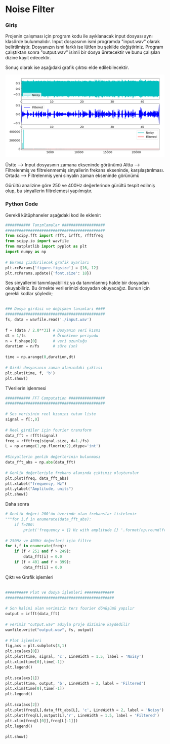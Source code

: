 # Noise Filter

### Giriş
Projenin çalışması için program kodu ile ayıklanacak input dosyası aynı klasörde bulunmalıdır. Input dosyasının ismi programda "input.wav" olarak belirtilmiştir. Dosyanızın ismi farklı ise lütfen bu şekilde değiştiriniz. Program çalıştıktan sonra "output.wav" isimli bir dosya üretecektir ve bunu çalışılan dizine kayıt edecektir.

Sonuç olarak ise aşağıdaki grafik çıktısı elde edilebilecektir.

![Noise-Filter for 250 and 400Hz](./noise_filter.png "Noise-Filter")

Üstte --> Input dosyasının zamana ekseninde görünümü
Altta --> Filtrelenmiş ve filtrelenmemiş sinyallerin frekans ekseninde, karşılaştırılması.
Ortada --> Filtrelenmiş yeni sinyalin zaman ekseninde görünümü

Gürültü analizine göre 250 ve 400Hz değerlerinde gürültü tespit edilmiş olup, bu sinyallerin filtrelemesi yapılmıştır.

### Python Code
Gerekli kütüphaneler aşağıdaki kod ile eklenir:
```python
########### Tanımlamalar ###################
############################################
from scipy.fft import rfft, irfft, rfftfreq
from scipy.io import wavfile
from matplotlib import pyplot as plt
import numpy as np

# Ekrana çizdirilecek grafik ayarları
plt.rcParams['figure.figsize'] = [16, 12]
plt.rcParams.update({'font.size': 18})

```

Ses sinyallerini tanımlayabiliriz ya da tanımlanmış halde bir dosyadan okuyabiliriz. Bu örnekte verilerimizi dosyadan okuyacağız. Bunun için gerekli kodlar şöyledir; 
```python

### Dosya girdisi ve değişken tanımları ####
############################################
fs, data = wavfile.read('./input.wav')

f = (data / 2.0**31) # Dosyanın veri kısmı
dt = 1/fs            # Örnekleme periyodu
n = f.shape[0]       # veri uzunluğu
duration = n/fs      # süre (sn)

time = np.arange(0,duration,dt)

# Girdi dosyasının zaman alanındaki çıktısı
plt.plot(time, f, 'b')
plt.show()

```

TVerilerin işlenmesi

```python
########### FFT Computation ################
############################################

# Ses verisinin reel kısmını tutan liste
signal = f[:,0] 

# Reel girdiler için fourier transform
data_fft = rfft(signal)
freq = rfftfreq(signal.size, d=1./fs)
L = np.arange(1,np.floor(n/2),dtype='int')

#Sinyallerin genlik değerlerinin bulunması
data_fft_abs = np.abs(data_fft)

# Genlik değerleriyle frekans alanında çıktımız oluşturulur
plt.plot(freq, data_fft_abs)
plt.xlabel("frequency, Hz")
plt.ylabel("Amplitude, units")
plt.show()
```

Daha sonra 

```python
# Genlik değeri 200'ün üzerinde olan frekanslar listelenir
"""for i,f in enumerate(data_fft_abs):
    if f>200:  
        print('frequency = {} Hz with amplitude {} '.format(np.round(freq[i],1),  np.round(f)))"""

# 250Hz ve 400Hz değerleri için filtre
for i,f in enumerate(freq):
    if (f < 251 and f > 249):
        data_fft[i] = 0.0
    if (f < 401 and f > 399):
        data_fft[i] = 0.0
```

Çıktı ve Grafik işlemleri

```python

########## Plot ve dosya işlemleri #############
################################################

# Son halini alan verimizin ters fourier dönüşümü yapılır
output = irfft(data_fft)

# verimiz "output.wav" adıyla proje dizinine kaydedilir 
wavfile.write("output.wav", fs, output)

# Plot işlemleri
fig,axs = plt.subplots(3,1)
plt.sca(axs[0])
plt.plot(time, signal, 'c', LineWidth = 1.5, label = 'Noisy')
plt.xlim(time[0],time[-1])
plt.legend()

plt.sca(axs[1])
plt.plot(time, output, 'b', LineWidth = 2, label = 'Filtered')
plt.xlim(time[0],time[-1])
plt.legend()

plt.sca(axs[2])
plt.plot(freq[L],data_fft_abs[L], 'c', LineWidth = 2, label = 'Noisy')
plt.plot(freq[L],output[L],'r', LineWidth = 1.5, label = 'Filtered')
plt.xlim(freq[L[0]],freq[L[-1]])
plt.legend() 

plt.show()

```